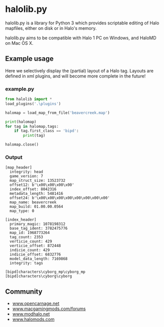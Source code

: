 # halolib.py

halolib.py is a library  for Python 3 which provides scriptable editing of Halo mapfiles, either on disk or in Halo's memory.

halolib.py aims to be compatible with Halo 1 PC on Windows, and HaloMD on Mac OS X.

## Example usage

Here we selectively display the (partial) layout of a Halo tag. Layouts are defined in xml plugins, and will become more complete in the future!

### example.py
```python
from halolib import *
load_plugins('.\plugins')

halomap = load_map_from_file('beavercreek.map')

print(halomap)
for tag in halomap.tags:
    if tag.first_class == 'bipd':
        print(tag)

halomap.close()
```

### Output
```
[map_header]
  integrity: head
  game_version: 7
  map_struct_size: 13523732
  offset12: b'\x00\x00\x00\x00'
  index_offset: 8042316
  metadata_length: 5481416
  offset24: b'\x00\x00\x00\x00\x00\x00\x00\x00'
  map_name: beavercreek
  map_build: 01.00.00.0564
  map_type: 0

[index_header]
  primary_magic: 1078198312
  base_tag_ident: 3782475776
  map_id: 1968773264
  tag_count: 2353
  verticie_count: 429
  verticie_offset: 872448
  indicie_count: 429
  indicie_offset: 6832776
  model_data_length: 7169868
  integrity: tags

[bipd]characters\cyborg_mp\cyborg_mp
[bipd]characters\cyborg\cyborg
```

## Community

- www.opencarnage.net
- www.macgamingmods.com/forums
- www.modhalo.net
- www.halomods.com
